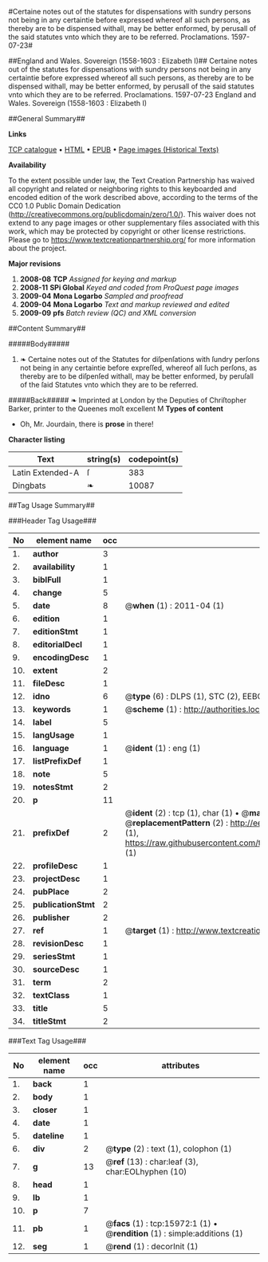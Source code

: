 #Certaine notes out of the statutes for dispensations with sundry persons not being in any certaintie before expressed whereof all such persons, as thereby are to be dispensed withall, may be better enformed, by perusall of the said statutes vnto which they are to be referred. Proclamations. 1597-07-23#

##England and Wales. Sovereign (1558-1603 : Elizabeth I)##
Certaine notes out of the statutes for dispensations with sundry persons not being in any certaintie before expressed whereof all such persons, as thereby are to be dispensed withall, may be better enformed, by perusall of the said statutes vnto which they are to be referred.
Proclamations. 1597-07-23
England and Wales. Sovereign (1558-1603 : Elizabeth I)

##General Summary##

**Links**

[TCP catalogue](http://www.ota.ox.ac.uk/tcp/)  • 
[HTML](http://tei.it.ox.ac.uk/tcp/Texts-HTML/free/A21/A21926.html)  • 
[EPUB](http://tei.it.ox.ac.uk/tcp/Texts-EPUB/free/A21/A21926.epub) • 
[Page images (Historical Texts)](https://historicaltexts.jisc.ac.uk/eebo-99850746e)

**Availability**

To the extent possible under law, the Text Creation Partnership has waived all copyright and related or neighboring rights to this keyboarded and encoded edition of the work described above, according to the terms of the CC0 1.0 Public Domain Dedication (http://creativecommons.org/publicdomain/zero/1.0/). This waiver does not extend to any page images or other supplementary files associated with this work, which may be protected by copyright or other license restrictions. Please go to https://www.textcreationpartnership.org/ for more information about the project.

**Major revisions**

1. __2008-08__ __TCP__ *Assigned for keying and markup*
1. __2008-11__ __SPi Global__ *Keyed and coded from ProQuest page images*
1. __2009-04__ __Mona Logarbo__ *Sampled and proofread*
1. __2009-04__ __Mona Logarbo__ *Text and markup reviewed and edited*
1. __2009-09__ __pfs__ *Batch review (QC) and XML conversion*

##Content Summary##

#####Body#####

1. ❧ Certaine notes out of the Statutes for diſpenſations with ſundry perſons not being in any certaintie before expreſſed, whereof all ſuch perſons, as thereby are to be diſpenſed withall, may be better enformed, by peruſall of the ſaid Statutes vnto which they are to be referred.

#####Back#####
❧ Imprinted at London by the Deputies of Chriſtopher Barker, printer to the Queenes moſt excellent M
**Types of content**

  * Oh, Mr. Jourdain, there is **prose** in there!

**Character listing**


|Text|string(s)|codepoint(s)|
|---|---|---|
|Latin Extended-A|ſ|383|
|Dingbats|❧|10087|

##Tag Usage Summary##

###Header Tag Usage###

|No|element name|occ|attributes|
|---|---|---|---|
|1.|__author__|3||
|2.|__availability__|1||
|3.|__biblFull__|1||
|4.|__change__|5||
|5.|__date__|8| @__when__ (1) : 2011-04 (1)|
|6.|__edition__|1||
|7.|__editionStmt__|1||
|8.|__editorialDecl__|1||
|9.|__encodingDesc__|1||
|10.|__extent__|2||
|11.|__fileDesc__|1||
|12.|__idno__|6| @__type__ (6) : DLPS (1), STC (2), EEBO-CITATION (1), PROQUEST (1), VID (1)|
|13.|__keywords__|1| @__scheme__ (1) : http://authorities.loc.gov/ (1)|
|14.|__label__|5||
|15.|__langUsage__|1||
|16.|__language__|1| @__ident__ (1) : eng (1)|
|17.|__listPrefixDef__|1||
|18.|__note__|5||
|19.|__notesStmt__|2||
|20.|__p__|11||
|21.|__prefixDef__|2| @__ident__ (2) : tcp (1), char (1)  •  @__matchPattern__ (2) : ([0-9\-]+):([0-9IVX]+) (1), (.+) (1)  •  @__replacementPattern__ (2) : http://eebo.chadwyck.com/downloadtiff?vid=$1&page=$2 (1), https://raw.githubusercontent.com/textcreationpartnership/Texts/master/tcpchars.xml#$1 (1)|
|22.|__profileDesc__|1||
|23.|__projectDesc__|1||
|24.|__pubPlace__|2||
|25.|__publicationStmt__|2||
|26.|__publisher__|2||
|27.|__ref__|1| @__target__ (1) : http://www.textcreationpartnership.org/docs/. (1)|
|28.|__revisionDesc__|1||
|29.|__seriesStmt__|1||
|30.|__sourceDesc__|1||
|31.|__term__|2||
|32.|__textClass__|1||
|33.|__title__|5||
|34.|__titleStmt__|2||


###Text Tag Usage###

|No|element name|occ|attributes|
|---|---|---|---|
|1.|__back__|1||
|2.|__body__|1||
|3.|__closer__|1||
|4.|__date__|1||
|5.|__dateline__|1||
|6.|__div__|2| @__type__ (2) : text (1), colophon (1)|
|7.|__g__|13| @__ref__ (13) : char:leaf (3), char:EOLhyphen (10)|
|8.|__head__|1||
|9.|__lb__|1||
|10.|__p__|7||
|11.|__pb__|1| @__facs__ (1) : tcp:15972:1 (1)  •  @__rendition__ (1) : simple:additions (1)|
|12.|__seg__|1| @__rend__ (1) : decorInit (1)|
